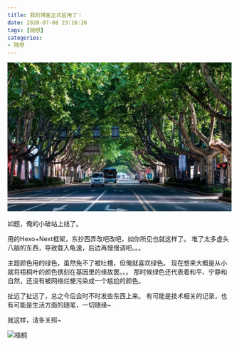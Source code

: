 ```yaml
---
title: 我的博客正式启用了！
date: 2020-07-08 23:16:26
tags: [随想]
categories:
- 随想
---
```


![新手上路，请多关照](2020-07-08-start-blog/wutong.jpeg)

<!--less-->

如题，俺的小破站上线了。

用的Hexo+Next框架，东抄西弄改吧改吧，如你所见也就这样了。
堆了太多虚头八脑的东西，导致载入龟速，后边再慢慢调吧。。。

主题颜色用的绿色，虽然免不了被吐槽，但俺就喜欢绿色。
现在想来大概是从小就将梧桐叶的颜色镌刻在基因里的缘故罢。。。
那时候绿色还代表着和平、宁静和自然，还没有被网络烂梗污染成一个尴尬的颜色。

扯远了扯远了，总之今后会时不时发些东西上来。
有可能是技术相关的记录，也有可能是生活方面的随笔，一切随缘~

就这样，请多关照~

![梧桐](wutong.jpeg)
